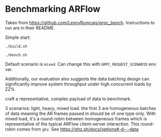 # Benchmarking ARFlow

Taken from <https://github.com/LesnyRumcajs/grpc_bench>. Instructions to run are
in their README.

Simple start:

```shell
./build.sh

./bench.sh
```

Default scenario is `mixed`. Can change this with `GRPC_REQUEST_SCENARIO` env
var.

Additionally, our evaluation also suggests the data batching design can
significantly improve system throughput under high concurrent loads by ZZ%

craft a representative, complex payload of data to benchmark.

3 scenarios: light, heavy, mixed load. the first 3 are homogeneous batches of
data meaning the AR frames passed in should be of one type only. With mixed
load, it's a round-robin between homogeneous frames which is representative of
the typical ARFlow client-server interaction. This round-robin comes from `ghz`.
See <https://ghz.sh/docs/options#-d---data>
